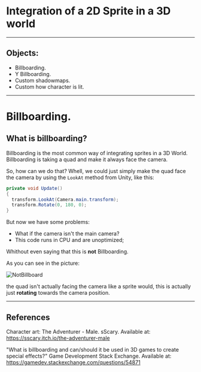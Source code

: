 # Integration of a 2D Sprite in a 3D world
---
## Objects:
- Billboarding.
- Y Billboarding.
- Custom shadowmaps.
- Custom how character is lit.
---
# Billboarding.
## What is billboarding?
Billboarding is the most common way of integrating sprites in a 3D World. Billboarding is taking a quad and make it always face the camera.

So, how can we do that? Whell, we could just simply make the quad face the camera by using the `LookAt` method from Unity, like this:

```csharp
private void Update()
{
  transform.LookAt(Camera.main.transform);
  transform.Rotate(0, 180, 0);
}
```
But now we have some problems:
- What if the camera isn't the main camera?
- This code runs in CPU and are unoptimized;

Whithout even saying that this is **not** Billboarding.

As you can see in the picture:

![NotBillboard](Images/notbillboard.png)

the quad isn't actually facing the camera like a sprite would, this is actually just **rotating** towards the camera position.

---
## References

Character art: The Adventurer - Male. sScary. Available at: https://sscary.itch.io/the-adventurer-male

"What is billboarding and can/should it be used in 3D games to create special effects?" Game Development Stack Exchange. Available at: https://gamedev.stackexchange.com/questions/54871

